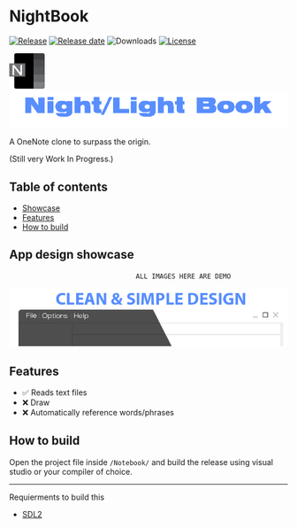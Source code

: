 # NightBook

[![Release](https://img.shields.io/github/v/release/Ozzymand/NoteBook?include_prereleases)]((https://github.com/Ozzymand/NoteBook/releases/latest))
[![Release date](https://img.shields.io/github/release-date/Ozzymand/NoteBook)](https://github.com/Ozzymand/NoteBook/releases/latest)
![Downloads](https://img.shields.io/github/downloads/Ozzymand/NoteBook/total)
[![License](https://img.shields.io/github/license/Ozzymand/NoteBook)](https://mit-license.org/)

![App logo](images/NightBook_Icon_64.png) 
![Banner](images/Banner.png)

A OneNote clone to surpass the origin.

(Still very Work In Progress.)

## Table of contents

- [Showcase](#app-design-showcase)
- [Features](#features)
- [How to build](#how-to-build)

## App design showcase

                                    ALL IMAGES HERE ARE DEMO

![Concept art main](https://raw.githubusercontent.com/Ozzymand/NoteBook/main/Images/ConceptArt1.png)

## Features

- ✅ Reads text files
- ❌ Draw
- ❌ Automatically reference words/phrases

## How to build

Open the project file inside `/Notebook/` and build the release using visual studio or your compiler of choice.

---

Requierments to build this

- [SDL2](https://www.libsdl.org/index.php)
